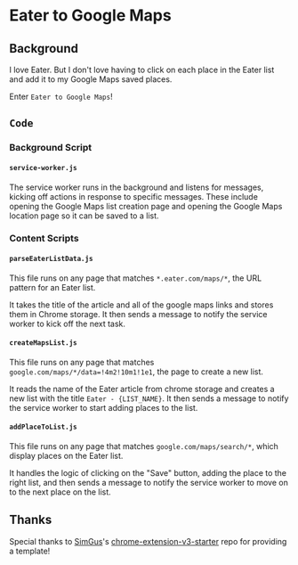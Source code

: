 # Eater to Google Maps

## Background

I love Eater. But I don't love having to click on each place in the Eater list and add it to my Google Maps saved places. 

Enter `Eater to Google Maps`!

## `Code`

### Background Script

#### `service-worker.js`

The service worker runs in the background and listens for messages, kicking off actions in response to specific messages. These include opening the Google Maps list creation page and opening the Google Maps location page so it can be saved to a list. 

### Content Scripts

#### `parseEaterListData.js`

This file runs on any page that matches `*.eater.com/maps/*`, the URL pattern for an Eater list. 

It takes the title of the article and all of the google maps links and stores them in Chrome storage. It then sends a message to notify the service worker to kick off the next task.

#### `createMapsList.js`

This file runs on any page that matches `google.com/maps/*/data=!4m2!10m1!1e1`, the page to create a new list.

It reads the name of the Eater article from chrome storage and creates a new list with the title `Eater - {LIST_NAME}`. It then sends a message to notify the service worker to start adding places to the list.

#### `addPlaceToList.js`

This file runs on any page that matches `google.com/maps/search/*`, which display places on the Eater list. 

It handles the logic of clicking on the "Save" button, adding the place to the right list, and then sends a message to notify the service worker to move on to the next place on the list.

## Thanks

Special thanks to [SimGus](https://github.com/SimGus)'s [chrome-extension-v3-starter](https://github.com/SimGus/chrome-extension-v3-starter) repo for providing a template!
